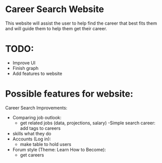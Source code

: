 # Career Search Website
This website will assist the user to help find the career that best fits them and will guide them to help them get their career.
# TODO:
- Improve UI
- Finish graph
- Add features to website
# Possible features for website:
Career Search Improvements:
- Comparing job outlook:
  - get related jobs (data, projections, salary)
-Simple search career: 	add tags to careers
 - skills what they do
- Accounts (Log in):
  - make table to hold users
- Forum style (Theme: Learn How to Become):
  - get careers 